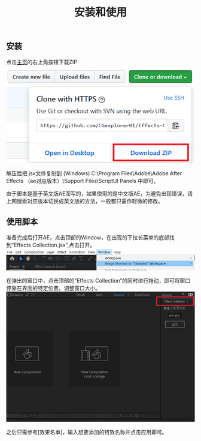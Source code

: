 ﻿---
title: 安装和使用
---

## 安装

点击[主页](https://github.com/CGexplorer01/Effects-Collection)的右上角按钮下载ZIP   
![](/img/git1.png)

解压后把.jsx文件复制到 (Windows) C:\Program Files\Adobe\Adobe After Effects （ae对应版本）\Support Files\ScriptUI Panels 中即可。

由于脚本是基于英文版AE而写的，如果使用的是中文版AE，为避免出现错误，请上网搜索对应版本切换成英文版的方法，一般都只需作轻微的修改。

## 使用脚本

准备完成后打开AE，点击顶部的Window，在出现的下拉长菜单的底部找到“Effects Collection.jsx”,点击打开。    
![](/img/git2.png)

在弹出的窗口中，点击顶部的“Effects Collection”的同时进行拖动，即可将窗口停靠在界面的特定位置。调整窗口大小。  
![](/img/git3.png)

之后只需参考[效果名单]，输入想要添加的特效名称并点击应用即可。
